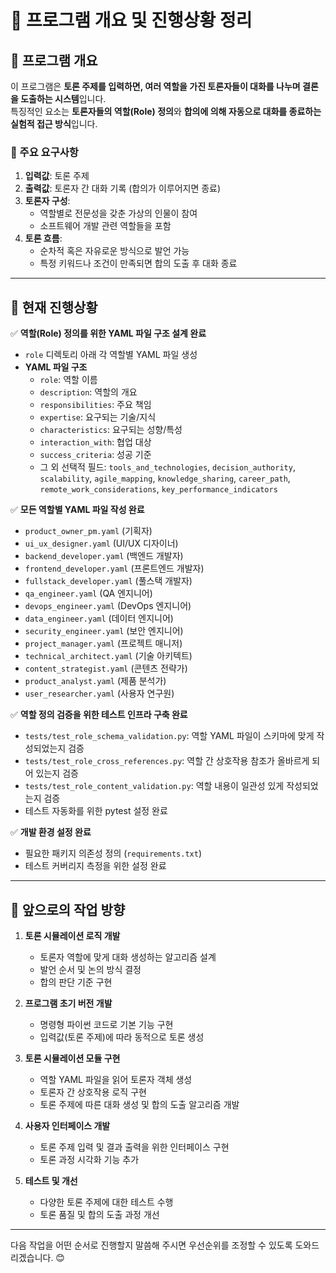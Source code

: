# 🚀 프로그램 개요 및 진행상황 정리

## 🔹 프로그램 개요
이 프로그램은 **토론 주제를 입력하면, 여러 역할을 가진 토론자들이 대화를 나누며 결론을 도출하는 시스템**입니다.  
특징적인 요소는 **토론자들의 역할(Role) 정의**와 **합의에 의해 자동으로 대화를 종료하는 실험적 접근 방식**입니다.

### 📌 주요 요구사항
1. **입력값**: 토론 주제
2. **출력값**: 토론자 간 대화 기록 (합의가 이루어지면 종료)
3. **토론자 구성**:
   - 역할별로 전문성을 갖춘 가상의 인물이 참여
   - 소프트웨어 개발 관련 역할들을 포함
4. **토론 흐름**:
   - 순차적 혹은 자유로운 방식으로 발언 가능
   - 특정 키워드나 조건이 만족되면 합의 도출 후 대화 종료

---

## 🔹 현재 진행상황

✅ **역할(Role) 정의를 위한 YAML 파일 구조 설계 완료**  
- `role` 디렉토리 아래 각 역할별 YAML 파일 생성  
- **YAML 파일 구조**
  - `role`: 역할 이름
  - `description`: 역할의 개요
  - `responsibilities`: 주요 책임
  - `expertise`: 요구되는 기술/지식
  - `characteristics`: 요구되는 성향/특성
  - `interaction_with`: 협업 대상
  - `success_criteria`: 성공 기준
  - 그 외 선택적 필드: `tools_and_technologies`, `decision_authority`, `scalability`, `agile_mapping`, `knowledge_sharing`, `career_path`, `remote_work_considerations`, `key_performance_indicators`

✅ **모든 역할별 YAML 파일 작성 완료**
- `product_owner_pm.yaml` (기획자)
- `ui_ux_designer.yaml` (UI/UX 디자이너)
- `backend_developer.yaml` (백엔드 개발자)
- `frontend_developer.yaml` (프론트엔드 개발자)
- `fullstack_developer.yaml` (풀스택 개발자)
- `qa_engineer.yaml` (QA 엔지니어)
- `devops_engineer.yaml` (DevOps 엔지니어)
- `data_engineer.yaml` (데이터 엔지니어)
- `security_engineer.yaml` (보안 엔지니어)
- `project_manager.yaml` (프로젝트 매니저)
- `technical_architect.yaml` (기술 아키텍트)
- `content_strategist.yaml` (콘텐츠 전략가)
- `product_analyst.yaml` (제품 분석가)
- `user_researcher.yaml` (사용자 연구원)

✅ **역할 정의 검증을 위한 테스트 인프라 구축 완료**
- `tests/test_role_schema_validation.py`: 역할 YAML 파일이 스키마에 맞게 작성되었는지 검증
- `tests/test_role_cross_references.py`: 역할 간 상호작용 참조가 올바르게 되어 있는지 검증
- `tests/test_role_content_validation.py`: 역할 내용이 일관성 있게 작성되었는지 검증
- 테스트 자동화를 위한 pytest 설정 완료

✅ **개발 환경 설정 완료**
- 필요한 패키지 의존성 정의 (`requirements.txt`)
- 테스트 커버리지 측정을 위한 설정 완료

---

## 🔹 앞으로의 작업 방향
1. **토론 시뮬레이션 로직 개발**
   - 토론자 역할에 맞게 대화 생성하는 알고리즘 설계
   - 발언 순서 및 논의 방식 결정
   - 합의 판단 기준 구현

2. **프로그램 초기 버전 개발**
   - 명령형 파이썬 코드로 기본 기능 구현
   - 입력값(토론 주제)에 따라 동적으로 토론 생성
   
3. **토론 시뮬레이션 모듈 구현**
   - 역할 YAML 파일을 읽어 토론자 객체 생성
   - 토론자 간 상호작용 로직 구현
   - 토론 주제에 따른 대화 생성 및 합의 도출 알고리즘 개발

4. **사용자 인터페이스 개발**
   - 토론 주제 입력 및 결과 출력을 위한 인터페이스 구현
   - 토론 과정 시각화 기능 추가

5. **테스트 및 개선**
   - 다양한 토론 주제에 대한 테스트 수행
   - 토론 품질 및 합의 도출 과정 개선

---

다음 작업을 어떤 순서로 진행할지 말씀해 주시면 우선순위를 조정할 수 있도록 도와드리겠습니다. 😊